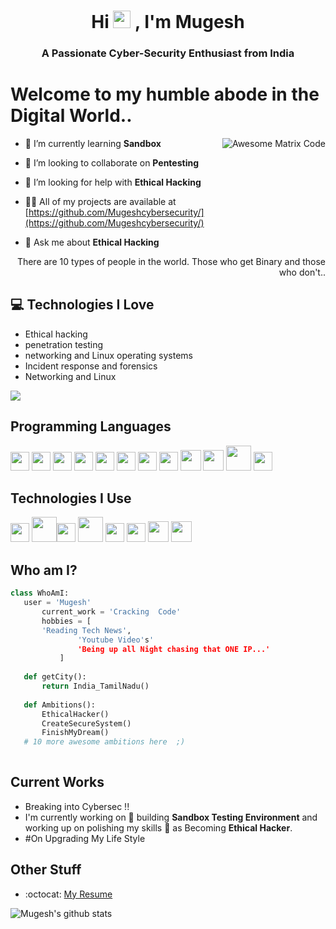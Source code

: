 <h1 align="center">Hi  <img src="https://media.giphy.com/media/hvRJCLFzcasrR4ia7z/giphy.gif" width="28px" height="28px">
, I'm Mugesh</h1>
<h3 align="center">A Passionate Cyber-Security Enthusiast from India</h3> 
<h1>Welcome to my humble abode in the Digital World..</h1><img src = 'https://github.com/MarikIshtar007/MarikIshtar007/blob/master/images/matrix.gif' alt = 'Awesome Matrix Code' align='right'/>


- 🌱 I’m currently learning **Sandbox**

- 👯 I’m looking to collaborate on **Pentesting**

- 🤝 I’m looking for help with **Ethical Hacking**

- 👨‍💻 All of my projects are available at [https://github.com/Mugeshcybersecurity/](https://github.com/Mugeshcybersecurity/)

- 💬 Ask me about **Ethical Hacking**


<div style="text-align: right">There are 10 types of people in the world. Those who get Binary and those who don't.. </div>

## :computer: Technologies I Love
* Ethical hacking 
* penetration testing
* networking and Linux operating systems
* Incident response and forensics
* Networking and Linux
<img src = "https://github-readme-stats.vercel.app/api/top-langs/?username=MarikIshtar007&layout=compact">

## Programming Languages
<img src = 'https://github.com/MarikIshtar007/MarikIshtar007/blob/master/images/c-original.svg' width='30'/> <img src = 'https://github.com/MarikIshtar007/MarikIshtar007/blob/master/images/cpp.svg' width='30'/> <img src = 'https://github.com/MarikIshtar007/MarikIshtar007/blob/master/images/python2.png' height='30'/>  <img src = 'https://github.com/MarikIshtar007/MarikIshtar007/blob/master/images/html.svg' width='30'/> <img src='https://github.com/MarikIshtar007/MarikIshtar007/blob/master/images/java.svg' width='30'/> <img src = 'https://github.com/MarikIshtar007/MarikIshtar007/blob/master/images/kotlin.svg' width='30'/> <img src = 'https://github.com/MarikIshtar007/MarikIshtar007/blob/master/images/css.svg' width='30'/> <img src = 'https://github.com/MarikIshtar007/MarikIshtar007/blob/master/images/js.svg' width='30'/> <img src = 'https://github.com/MarikIshtar007/MarikIshtar007/blob/master/images/bootstrap.svg' width='33'/> <img src = 'https://github.com/MarikIshtar007/MarikIshtar007/blob/master/images/dart.svg' width='33'/> <img src = 'https://github.com/MarikIshtar007/MarikIshtar007/blob/master/images/php.svg' width='40'/>
 <img src = 'https://github.com/MarikIshtar007/MarikIshtar007/blob/master/images/sql.svg' width='30'/> 
 
 ## Technologies I Use
 <img src = 'https://github.com/MarikIshtar007/MarikIshtar007/blob/master/images/pycharm.svg' width='30'/>  <img src = 'https://github.com/MarikIshtar007/MarikIshtar007/blob/master/images/android.svg' height='40'/><img src = 'https://github.com/MarikIshtar007/MarikIshtar007/blob/master/images/flutter-logo.svg' width='30'/> <img src = 'https://github.com/MarikIshtar007/MarikIshtar007/blob/master/images/django.svg' height='40'/> <img src = 'https://github.com/MarikIshtar007/MarikIshtar007/blob/master/images/flask.png' width='30'/> <img src = 'https://github.com/MarikIshtar007/MarikIshtar007/blob/master/images/git.svg' width='30'/> <img src = 'https://github.com/MarikIshtar007/MarikIshtar007/blob/master/images/nodejs.svg' width='33'/> <img src = 'https://github.com/MarikIshtar007/MarikIshtar007/blob/master/images/react.svg' width='33'/>
 
 ## Who am I?
 ```python
 class WhoAmI:
 	user = 'Mugesh'
		current_work = 'Cracking  Code'
		hobbies = [
        'Reading Tech News',
				'Youtube Video's'
				'Being up all Night chasing that ONE IP...'
			]
	
	def getCity():
		return India_TamilNadu()
	
	def Ambitions():
		EthicalHacker()
		CreateSecureSystem()
		FinishMyDream()
	# 10 more awesome ambitions here  ;)
	
 ```
 
## Current Works
 * Breaking into Cybersec !!
 * I'm currently working on 🔭 building **Sandbox Testing Environment** and working up on polishing my skills 🌱 as Becoming  **Ethical Hacker**.
 * #On Upgrading My Life Style
## Other Stuff
  - :octocat: [My Resume](https://github.com/Mugeshcybersecurity/Mugeshcybersecurity/resume.html)

![Mugesh's github stats](https://github-readme-stats.vercel.app/api?username=Mugeshcybersecurity&show_icons=true&hide=[%22issues%22])
